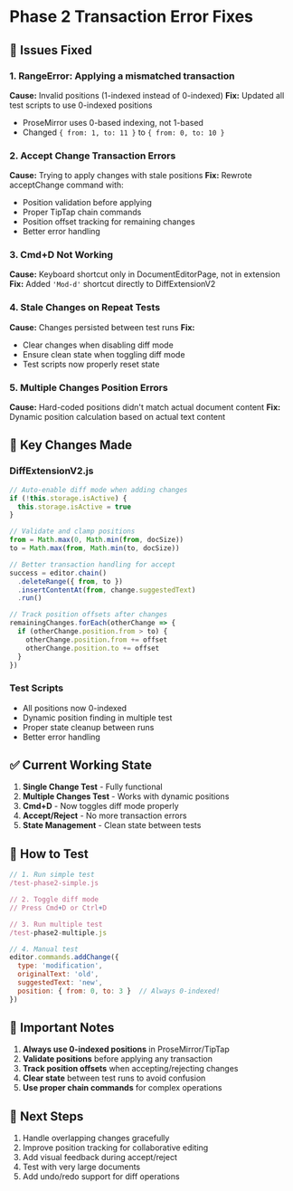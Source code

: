 # Phase 2 Transaction Error Fixes

## 🐛 Issues Fixed

### 1. RangeError: Applying a mismatched transaction
**Cause:** Invalid positions (1-indexed instead of 0-indexed)
**Fix:** Updated all test scripts to use 0-indexed positions
- ProseMirror uses 0-based indexing, not 1-based
- Changed `{ from: 1, to: 11 }` to `{ from: 0, to: 10 }`

### 2. Accept Change Transaction Errors
**Cause:** Trying to apply changes with stale positions
**Fix:** Rewrote acceptChange command with:
- Position validation before applying
- Proper TipTap chain commands
- Position offset tracking for remaining changes
- Better error handling

### 3. Cmd+D Not Working
**Cause:** Keyboard shortcut only in DocumentEditorPage, not in extension
**Fix:** Added `'Mod-d'` shortcut directly to DiffExtensionV2

### 4. Stale Changes on Repeat Tests
**Cause:** Changes persisted between test runs
**Fix:** 
- Clear changes when disabling diff mode
- Ensure clean state when toggling diff mode
- Test scripts now properly reset state

### 5. Multiple Changes Position Errors
**Cause:** Hard-coded positions didn't match actual document content
**Fix:** Dynamic position calculation based on actual text content

## 🔧 Key Changes Made

### DiffExtensionV2.js
```javascript
// Auto-enable diff mode when adding changes
if (!this.storage.isActive) {
  this.storage.isActive = true
}

// Validate and clamp positions
from = Math.max(0, Math.min(from, docSize))
to = Math.max(from, Math.min(to, docSize))

// Better transaction handling for accept
success = editor.chain()
  .deleteRange({ from, to })
  .insertContentAt(from, change.suggestedText)
  .run()

// Track position offsets after changes
remainingChanges.forEach(otherChange => {
  if (otherChange.position.from > to) {
    otherChange.position.from += offset
    otherChange.position.to += offset
  }
})
```

### Test Scripts
- All positions now 0-indexed
- Dynamic position finding in multiple test
- Proper state cleanup between runs
- Better error handling

## ✅ Current Working State

1. **Single Change Test** - Fully functional
2. **Multiple Changes Test** - Works with dynamic positions
3. **Cmd+D** - Now toggles diff mode properly
4. **Accept/Reject** - No more transaction errors
5. **State Management** - Clean state between tests

## 🧪 How to Test

```javascript
// 1. Run simple test
/test-phase2-simple.js

// 2. Toggle diff mode
// Press Cmd+D or Ctrl+D

// 3. Run multiple test
/test-phase2-multiple.js

// 4. Manual test
editor.commands.addChange({
  type: 'modification',
  originalText: 'old',
  suggestedText: 'new',
  position: { from: 0, to: 3 }  // Always 0-indexed!
})
```

## 📝 Important Notes

1. **Always use 0-indexed positions** in ProseMirror/TipTap
2. **Validate positions** before applying any transaction
3. **Track position offsets** when accepting/rejecting changes
4. **Clear state** between test runs to avoid confusion
5. **Use proper chain commands** for complex operations

## 🎯 Next Steps

1. Handle overlapping changes gracefully
2. Improve position tracking for collaborative editing
3. Add visual feedback during accept/reject
4. Test with very large documents
5. Add undo/redo support for diff operations 